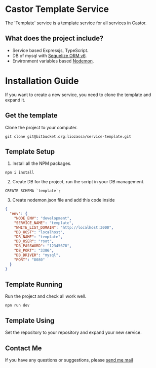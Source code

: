 # Castor Template Service

The 'Template' service is a template service for all services in Castor.

## What does the project include?

- Service based Expressjs, TypeScript.
- DB of mysql with [Sequelize ORM v6](https://sequelize.org/master/manual/typescript.html).
- Environment variables based [Nodemon](https://nodemon.io/).

# Installation Guide

If you want to create a new service, you need to clone the template and expand it.

## Get the template

Clone the project to your computer.

```
git clone git@bitbucket.org:liozassa/service-template.git
```

## Template Setup

1. Install all the NPM packages.

```
npm i install
```

2. Create DB for the project, run the script in your DB management.

```
CREATE SCHEMA `template`;
```

3. Create nodemon.json file and add this code inside

```json
{
  "env": {
    "NODE_ENV": "development",
    "SERVICE_NAME": "template",
    "WHITE_LIST_DOMAIN": "http://localhost:3000",
    "DB_HOST": "localhost",
    "DB_NAME": "template",
    "DB_USER": "root",
    "DB_PASSWORD": "12345678",
    "DB_PORT": "3306",
    "DB_DRIVER": "mysql",
    "PORT": "8080"
  }
}
```

## Template Running

Run the project and check all work well.

```
npm run dev
```

## Template Using

Set the repository to your repository and expand your new service.

## Contact Me

If you have any questions or suggestions, please [send me mail](mailto:lioz@3dcastor.com)
